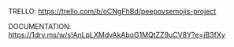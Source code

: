 TRELLO: https://trello.com/b/oCNgFhBd/peepovsemojis-project

DOCUMENTATION: https://1drv.ms/w/s!AnLpLXMdvAkAboG1MQtZZ9uCV8Y?e=jB3fXy


